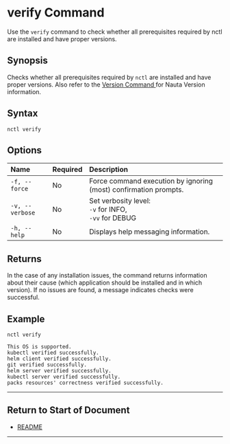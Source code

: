 # verify Command

Use the `verify` command to check whether all prerequisites required by nctl are installed and have proper versions. 

## Synopsis

Checks whether all prerequisites required by `nctl` are installed and have proper versions. Also refer to the [Version Command ](../actions/version.md) for Nauta Version information. 

## Syntax

`nctl verify`

## Options

| Name | Required | Description | 
|:--- |:--- |:--- |
|`-f, --force`| No | Force command execution by ignoring (most) confirmation prompts. |
|`-v, --verbose`| No | Set verbosity level: <br>`-v` for INFO, <br>`-vv` for DEBUG |
|`-h, --help` | No | Displays help messaging information. |


## Returns

In the case of any installation issues, the command returns information about their cause (which application should be installed and in which version). If no issues are found, a message indicates checks were successful. 

## Example

`nctl verify`

```
This OS is supported.
kubectl verified successfully.
helm client verified successfully.
git verified successfully.
helm server verified successfully.
kubectl server verified successfully.
packs resources' correctness verified successfully.
```

----------------------

## Return to Start of Document

* [README](../README.md)
----------------------
